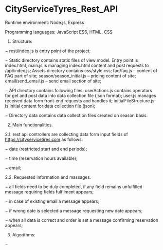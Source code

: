 # CityServiceTyres_Rest_API

Runtime environment: Node.js, Express

Programming languages: JavaScript ES6, HTML, CSS



1. Structure:

−	rest/index.js is entry point of the project;

−	Static directory contains static files of view model. Entry point is index.html, main.js is managing index.html content and post requests to /api/index.js; Assets directory contains css/style.css; faq/faq.js – content of FAQ part of site; season/season_initial.js – pricing content of site; email/send_email.js – send email section of site;
  
−	API directory contains following files: userActions.js contains operators for get and post data into data collection file (json format); user.js manages received data form front-end requests and handles it; initialFileStructure.js is initial content for data collection file (json);

− 	Directory data contains data collection files created on season basis. 

2.	Main functionalities.

2.1.	rest api controllers are collecting data form input fields of https://cityservicetires.com as follows:

−	date (restricted start and end periods);

−	 time (reservation hours available);

−	email;


2.2.	Requested information and massages.

−	all fields need to be duly completed, if any field remains unfulfilled message requiring fields fulfilment appears;

−	 in case of existing email a message appears;

−	if wrong date is selected a message requesting new date appears;

−	when all data is correct and order is set a message confirming reservation appears;



3.	Algorithms:

−	

